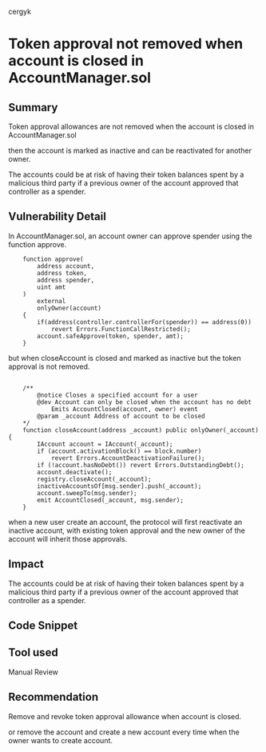 cergyk
# Token approval not removed when account is closed in AccountManager.sol

## Summary

Token approval allowances are not removed when the account is closed in AccountManager.sol

then the account is marked as inactive and can be reactivated for another owner.

The accounts could be at risk of having their token balances spent by a malicious third party if a previous owner of the account
approved that controller as a spender.

## Vulnerability Detail

In AccountManager.sol, an account owner can approve spender using the function approve.

```
    function approve(
        address account,
        address token,
        address spender,
        uint amt
    )
        external
        onlyOwner(account)
    {
        if(address(controller.controllerFor(spender)) == address(0))
            revert Errors.FunctionCallRestricted();
        account.safeApprove(token, spender, amt);
    }
```

but when closeAccount is closed and marked as inactive but the token approval is not removed.

```

    /**
        @notice Closes a specified account for a user
        @dev Account can only be closed when the account has no debt
            Emits AccountClosed(account, owner) event
        @param _account Address of account to be closed
    */
    function closeAccount(address _account) public onlyOwner(_account) {
        IAccount account = IAccount(_account);
        if (account.activationBlock() == block.number)
            revert Errors.AccountDeactivationFailure();
        if (!account.hasNoDebt()) revert Errors.OutstandingDebt();
        account.deactivate();
        registry.closeAccount(_account);
        inactiveAccountsOf[msg.sender].push(_account);
        account.sweepTo(msg.sender);
        emit AccountClosed(_account, msg.sender);
    }
```

when a new user create an account, the protocol will first reactivate an inactive account,
with existing token approval and the new owner of the account will inherit those approvals.

## Impact

The accounts could be at risk of having their token balances spent by a malicious third party if a previous owner of the account
approved that controller as a spender.

## Code Snippet

## Tool used

Manual Review

## Recommendation

Remove and revoke token approval allowance when account is closed.

or remove the account and create a new account every time when the owner wants to create account.
